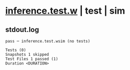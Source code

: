 # [inference.test.w](../../../../../tests/valid/inference.test.w) | test | sim

## stdout.log
```log
pass ─ inference.test.wsim (no tests)

Tests (0)
Snapshots 1 skipped
Test Files 1 passed (1)
Duration <DURATION>
```

